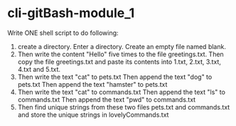 # cli-gitBash-module_1

Write ONE shell script to do following:
1. create a directory. Enter a directory. Create an empty file named blank.
2. Then write the content "Hello" five times to the file greetings.txt.
   Then copy the file greetings.txt and paste its contents into 1.txt, 2.txt, 3.txt, 4.txt and 5.txt.
3. Then write the text "cat" to pets.txt
   Then append the text "dog" to pets.txt
   Then append the text "hamster" to pets.txt
4. Then write the text "cat" to commands.txt
   Then append the text "ls" to commands.txt
   Then append the text "pwd" to commands.txt
5. Then find unique strings from these two files pets.txt and commands.txt
   and store the unique strings in lovelyCommands.txt
